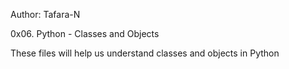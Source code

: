 Author: Tafara-N

0x06. Python - Classes and Objects

These files will help us understand classes and objects in Python
